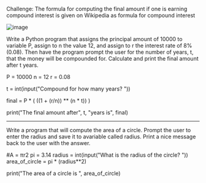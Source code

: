 Challenge: The formula for computing the final amount if one is earning compound interest is given on Wikipedia as
formula for compound interest

![image](https://user-images.githubusercontent.com/103328611/199859841-92328d1d-92d4-4b69-b708-b3ed64fb3aa8.png)

Write a Python program that assigns the principal amount of 10000 to variable P, assign to n the value 12, and assign to r the interest rate of 8% (0.08). Then have the program prompt the user for the number of years, t, that the money will be compounded for. Calculate and print the final amount after t years.


P = 10000
n = 12
r = 0.08

t = int(input("Compound for how many years? "))

final = P * ( ((1 + (r/n)) ** (n * t)) )

print("The final amount after", t, "years is", final)

________________________________________________________

Write a program that will compute the area of a circle. Prompt the user to enter the radius and save it to avariable called radius. Print a nice message back to the user with the answer.

#A = πr2
pi = 3.14
radius = int(input("What is the radius of the circle? "))
area_of_circle = pi * (radius**2)

print("The area of a circle is ", area_of_circle)
